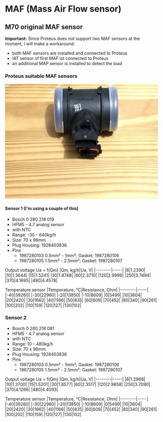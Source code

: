 # MAF (Mass Air Flow sensor) #

## M70 original MAF sensor ##

**Important:**
Since Proteus does not support two MAF sensors at the moment, I will make a workaround:

- both MAF sensors are installed and connected to Proteus
- IAT sensor of first MAF ist connected to Proteus
- an additional MAP sensor is installed to detect the load

### Proteus suitable MAF sensors ###

![alt text][maf_sensor]

#### Sensor 1 (I'm using a couple of this) ####

- Bosch 0 280 218 019
- HFM5 - 4.7 analog sensor
- with NTC
- Range: -30 - 640kg/h
- Size: 70 x 96mm
- Plug Housing: 1928403836
- Pins
  - 1987280103 0.5mm² - 1mm²; Gasket: 1987280106
  - 1987280105 1.5mm² - 2.5mm²; Gasket: 1987280107

Output voltage Ua = f(Qm)
|Qm, kg/h|Ua, V|
|--------|-----|
|8|1.2390|
|10|1.3644|
|15|1.5241|
|30|1.8748|
|60|2.3710|
|120|2.9998|
|250|3.7494|
|370|4.1695|
|480|4.4578|

Temperature sensor
|Temperature, °C|Resistance, Ohm|
|--------|-----|
|-40|39260|
|-30|22960|
|-20|13850|
|-10|8609|
|0|5499|
|10|3604|
|20|2420|
|30|1662|
|40|1166|
|50|835|
|60|609|
|70|452|
|80|340|
|90|261|
|100|202|
|110|159|
|120|127|
|130|102|

### Sensor 2 ###

- Bosch 0 280 218 081
- HFM5 - 4.7 analog sensor
- with NTC
- Range: 10 - 480kg/h
- Size: 70 x 96mm
- Plug Housing: 1928403836
- Pins
  - 1987280103 0.5mm² - 1mm²; Gasket: 1987280106
  - 1987280105 1.5mm² - 2.5mm²; Gasket: 1987280107

Output voltage Ua = f(Qm)
|Qm, kg/h|Ua, V|
|--------|-----|
|8|1.2968|
|10|1.3700|
|15|1.5201|
|30|1.8577|
|60|2.3517|
|120|2.9658|
|250|3.7090|
|370|4.1266|
|480|4.4093|

Temperature sensor
|Temperature, °C|Resistance, Ohm|
|--------|-----|
|-40|39260|
|-30|22960|
|-20|13850|
|-10|8609|
|0|5499|
|10|3604|
|20|2420|
|30|1662|
|40|1166|
|50|835|
|60|609|
|70|452|
|80|340|
|90|261|
|100|202|
|110|159|
|120|127|
|130|102|


[maf_sensor]: ./pictures/MAF.jpg "MAF"
